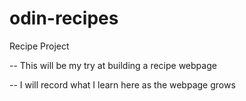# odin-recipes
Recipe Project 

-- This will be my try at building a recipe webpage

-- I will record what I learn here as the webpage grows